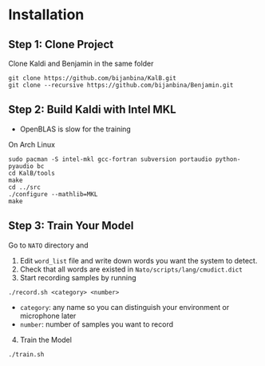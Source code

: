 # Installation

## Step 1: Clone Project
Clone Kaldi and Benjamin in the same folder

```
git clone https://github.com/bijanbina/KalB.git
git clone --recursive https://github.com/bijanbina/Benjamin.git
```

## Step 2: Build Kaldi with Intel MKL

* OpenBLAS is slow for the training

On Arch Linux

```
sudo pacman -S intel-mkl gcc-fortran subversion portaudio python-pyaudio bc
cd KalB/tools
make
cd ../src
./configure --mathlib=MKL
make
```

## Step 3: Train Your Model

Go to `NATO` directory and

1. Edit `word_list` file and write down words you want the system to detect.
2. Check that all words are existed in `Nato/scripts/lang/cmudict.dict`
3. Start recording samples by running

```
./record.sh <category> <number>
```

* `category`: any name so you can distinguish your environment or microphone later
* `number`: number of samples you want to record

4. Train the Model
```
./train.sh
```